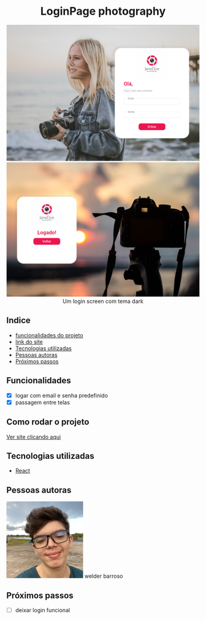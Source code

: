 <h1 align="center">LoginPage photography</h1>
<div align="center">
<img src="./primeira-tela.png"/>
<img src="./segunda-tela.png"/>
</div>
<div align="center"> Um login screen com tema dark </div> 

## Indice

- <a href="#funcionalidades-do-projeto">funcionalidades do projeto</a>
- <a href="#como-rodar">link do site</a>
- <a href="#tecnologias-ultilizadas">Tecnologias utilizadas</a>
- <a href="#pessoas-autoras">Pessoas autoras</a>
- <a href="#proximos-passos">Próximos passos</a>

<h2 id="funcionalidades-do-projeto">Funcionalidades</h2>

- [x] logar com email e senha predefinido
- [x] passagem entre telas

<h2 id="como-rodar">Como rodar o projeto</h2>
<a href="https://vigorous-nobel-529923.netlify.app">Ver site clicando aqui</a>


<h2 id="tecnologias-ultilizadas">Tecnologias utilizadas</h2> 

- [React](https://react.dev/)


<h2 id="pessoas-autoras">Pessoas autoras</h2> 
<img alt="minha foto de perfil" src="./perfil-quadrado.JPG" width="200"/>
welder barroso


<h2 id="proximos-passos">Próximos passos</h2> 

- [ ] deixar login funcional
